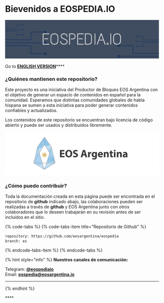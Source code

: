 # Bievenidos a EOSPEDIA.IO

![](.gitbook/assets/eospedia.io-1%20%281%29.png)

Go to [**ENGLISH VERSION**](https://www.eospedia.io/v/en)\*\*\*\*

### ¿Quiénes mantienen este repositorio?

Este proyecto es una iniciativa del Productor de Bloques EOS Argentina con el objetivo de generar un espacio de contenidos en español para la comunidad. Esperamos que distintas comunidades globales de habla hispana se sumen a esta iniciativa para poder generar contenidos confiables y actualizados.

Los contenidos de este repositorio se encuentran bajo licencia de código abierto y puede ser usados y distribuidos libremente.

![](.gitbook/assets/image%20%2827%29.png)

### ¿Cómo puedo contribuir?

Toda la documentación creada en esta página puede ser encontrada en el repositorio de **github** indicado abajo, las colaboraciones pueden ser realizadas a través de **github** y EOS Argentina junto con otros colaboradores que lo deseen trabajarán en su revisión antes de ser incluidos en el sitio.

{% code-tabs %}
{% code-tabs-item title="Repositorio de Github" %}
```text
repository: https://github.com/eosargentina/eospedia
branch: es
```
{% endcode-tabs-item %}
{% endcode-tabs %}

{% hint style="info" %}
**Nuestros canales de comunicación:**

Telegram: [**@eospediaio**](https://t.me/eospediaio)  
Email: [**eospedia@eosargentina.io**](mailto:eospedia@eosargentina.io)  
****
{% endhint %}

\*\*\*\*



